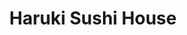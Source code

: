 ---
layout: place
title: "Haruki Sushi House"
permalink: /california/vacaville/haruki-sushi-house.html
stateAbbr: CA
stateName: California
cityName: Vacaville
place_id: ChIJxSO_et8XhYARkutMG4xPdAE
photos:
  - name: >-
      places/ChIJxSO_et8XhYARkutMG4xPdAE/photos/AeeoHcJ0M_dKv51LNWyRYKOSNEBEdKWJqLwllVpHXZ385XkVnJ2foyXhg6kd6BXemZGocdXYB5v45TILKXqmrAtJxqCwLDPAlEYUiZIdglEx2DiYF2H0nQ6XFcgs_xRSdhOff8vRMWAP07u1qbtQ7h8nbXrA2K5Ql2Yh40mOp6fstPYpUAFXmBGCjZC8le3h-WWs5eyJPNVHE3sTUXgbEh0dKnY_k8r8feoIuLlTKlTIdJ9AXwzD73VWjlersY2B18kQ9Kg4pxvd9H0wDmUWZx6-NllDcSUYJdomWx0zls6I-kLlsg
    widthPx: 4032
    heightPx: 3024
    authorAttributions:
      - displayName: Haruki Sushi House
        uri: https://maps.google.com/maps/contrib/104560454761893580073
        photoUri: >-
          https://lh3.googleusercontent.com/a/ACg8ocJEBXt7du3m26andQ85s4xND5QCdTgYUW_BQnFHp_qE6Zu1PbE=s100-p-k-no-mo
    flagContentUri: >-
      https://www.google.com/local/imagery/report/?cb_client=maps_api_places.places_api&image_key=!1e10!2sAF1QipPa3WWk7H0u95KmrJdxh0CHbZMmbFdXpL8IQaFp&hl=en-US
    googleMapsUri: >-
      https://www.google.com/maps/place//data=!3m4!1e2!3m2!1sAF1QipPa3WWk7H0u95KmrJdxh0CHbZMmbFdXpL8IQaFp!2e10!4m2!3m1!1s0x808517df7abf23c5:0x1744f8c1b4ceb92
  - name: >-
      places/ChIJxSO_et8XhYARkutMG4xPdAE/photos/AeeoHcJlRLvIWVvNMlVFVALZTJWLDDBTLge1AlncG6Ii56S1uNc2pgtn3DFhGAeOFcZBq-uS88fLx31fDMd6Df8AygyGF5Gze-03uKHR8ZDXDwqUEzRY2NLRcfY8Q9W_Zu-2nbIQ3-GejgiYMO9Qc1h_5gNEn8fPGdy7JdjNXYS_SN56hc7YZRD5iHhBsvb1BDwNUAu0k38IULCnYx4ZRV5rMHoG2_8dzrpbL7P8JhNIEY9eZWX00V-F_lmeGoHijdAOg1PslHZaIReG3T0NdR-ZMkRmKiFzCyYLhGBTadJcgYVnDg
    widthPx: 4030
    heightPx: 1983
    authorAttributions:
      - displayName: Haruki Sushi House
        uri: https://maps.google.com/maps/contrib/104560454761893580073
        photoUri: >-
          https://lh3.googleusercontent.com/a/ACg8ocJEBXt7du3m26andQ85s4xND5QCdTgYUW_BQnFHp_qE6Zu1PbE=s100-p-k-no-mo
    flagContentUri: >-
      https://www.google.com/local/imagery/report/?cb_client=maps_api_places.places_api&image_key=!1e10!2sAF1QipMHVS5WNRL2XbEALmijvm29YDVoFaRc62rdcOgC&hl=en-US
    googleMapsUri: >-
      https://www.google.com/maps/place//data=!3m4!1e2!3m2!1sAF1QipMHVS5WNRL2XbEALmijvm29YDVoFaRc62rdcOgC!2e10!4m2!3m1!1s0x808517df7abf23c5:0x1744f8c1b4ceb92
  - name: >-
      places/ChIJxSO_et8XhYARkutMG4xPdAE/photos/AeeoHcLxIxpDmepWM6cw3Kgx7s0T-DlqO8OfSNZYF4wptd6bJerimkP9JjhTx0m7Z7MrWnO6Tok_s5WhdGPz0_DRs9UMnHlvkeyr3j90RLcSLUwiLjhE2Z4O_UidHRrM4z_K9vs6AYhYK5jz79Nl4H8l_ROYZj0aogekz00A8wyXfc1Z3O0eBxp9OV4yOkDyLaOxgPNnPRAsZ090vHgo1ZdbAEZmfCMTr2seB1y_rwSN14O1TXj8KMUEKUEii4IEdlRiWOlq_eQTkca3LpU2u1vPegwSDBSh-n6vDbEpYPKwNvyEew
    widthPx: 3024
    heightPx: 4032
    authorAttributions:
      - displayName: Haruki Sushi House
        uri: https://maps.google.com/maps/contrib/104560454761893580073
        photoUri: >-
          https://lh3.googleusercontent.com/a/ACg8ocJEBXt7du3m26andQ85s4xND5QCdTgYUW_BQnFHp_qE6Zu1PbE=s100-p-k-no-mo
    flagContentUri: >-
      https://www.google.com/local/imagery/report/?cb_client=maps_api_places.places_api&image_key=!1e10!2sAF1QipOW_h9sxWq7RINlwXV179u_2WS50Q_2EwowhJMX&hl=en-US
    googleMapsUri: >-
      https://www.google.com/maps/place//data=!3m4!1e2!3m2!1sAF1QipOW_h9sxWq7RINlwXV179u_2WS50Q_2EwowhJMX!2e10!4m2!3m1!1s0x808517df7abf23c5:0x1744f8c1b4ceb92
  - name: >-
      places/ChIJxSO_et8XhYARkutMG4xPdAE/photos/AeeoHcIDSm8kTAdCrp59o0kBgxlOWE1HAgZgtI_dccWJOQYUAAS9bSrg7SrPiWu_u9IFtrDfmrG_9o480gOynHTAxHw8qXbUM4gCp5LLY03oeyiIubt3_K9eFBkGYH-YvpOsFFrW4UHVo4WPwdyNVVitunsx-mqMLvPUtlUuK8yWTs0nJ8RxKKFce3u_XLA2KO8ZSXP5cjAAE0l77Okg-kI9-_TveMcrjgk_zbRy21yZl1G_67nJA6E-_mltTd5CoZ-SIat2VlmqwQxXiSvMvgoQ4U1RmOmX2x7hjhXoy6BcKOkFarVMJsxuaWgxQ1hzRK88dhX0ccBB9cWMi7nPZAwh0z_pvjiiqX3bOgPw8-8vHj-_mPVqeBBVmYPIeaVXXKkGb1OmHGd3X304mgLD6nEB0mZJg8YRu9PNtMuJwuilMeA
    widthPx: 4000
    heightPx: 2252
    authorAttributions:
      - displayName: Arian Bn
        uri: https://maps.google.com/maps/contrib/117357253831811148183
        photoUri: >-
          https://lh3.googleusercontent.com/a-/ALV-UjUcVLv2O7ItDp9VDSIReYerzWqtxIfh-fss9P1mb6en0J2UNVfoVw=s100-p-k-no-mo
    flagContentUri: >-
      https://www.google.com/local/imagery/report/?cb_client=maps_api_places.places_api&image_key=!1e10!2sCIHM0ogKEICAgIDLsIX9dQ&hl=en-US
    googleMapsUri: >-
      https://www.google.com/maps/place//data=!3m4!1e2!3m2!1sCIHM0ogKEICAgIDLsIX9dQ!2e10!4m2!3m1!1s0x808517df7abf23c5:0x1744f8c1b4ceb92
  - name: >-
      places/ChIJxSO_et8XhYARkutMG4xPdAE/photos/AeeoHcLKWIlWd8L6BA6fDNKbAa0QokbVFZjks8pd_9vGUYLRN_6ipGAX3OjBCISHTw0S15WjG2Fk6mKkjAe_Na1l4sJgKjv9hNvRpS-M89Fd79qnQczCEmKlP_GCCdzvap40dub3bn58xnK7vM2ur53hi-z6hguUeJXXhDKoqhi3D3l5UvhMd8T4ZL0MHWmXxtjQAvBEXUOs0LOhaUq7_JA3Cej4p_kzd8ehG2sPCGh9earbbVP8V1aKhLyddw9gVHqoeZMVe6s-dx5u084g9KUJLUh9AY4pnWKJV7yi1aaT1w6cAQ
    widthPx: 3022
    heightPx: 3498
    authorAttributions:
      - displayName: Haruki Sushi House
        uri: https://maps.google.com/maps/contrib/104560454761893580073
        photoUri: >-
          https://lh3.googleusercontent.com/a/ACg8ocJEBXt7du3m26andQ85s4xND5QCdTgYUW_BQnFHp_qE6Zu1PbE=s100-p-k-no-mo
    flagContentUri: >-
      https://www.google.com/local/imagery/report/?cb_client=maps_api_places.places_api&image_key=!1e10!2sAF1QipMdBg06LcswvWCVY-PuwfC9ew8gqm5IR8WbouOQ&hl=en-US
    googleMapsUri: >-
      https://www.google.com/maps/place//data=!3m4!1e2!3m2!1sAF1QipMdBg06LcswvWCVY-PuwfC9ew8gqm5IR8WbouOQ!2e10!4m2!3m1!1s0x808517df7abf23c5:0x1744f8c1b4ceb92
  - name: >-
      places/ChIJxSO_et8XhYARkutMG4xPdAE/photos/AeeoHcLmxmFS5TWm1RGRyZGlBhM2nrCBej95FhN8HRqy2PWA9BPF5LeEuXKUDuoAh6lU0kzEvecA3VoDMy4qWlG52IDnxESBu42H5I1VH0XA9IWm-4gdMgcxaEmLkJ6XK-mjOUQY_59IdY5J20CIVGkDlQRr-45JZ7ro_OGVRb32cldrhtQq9d1BvheUaahL3q0jcf0TPSAFqjcCfCTvAtwXD90nd-btNk5ATAFXiKynclE8ETCrLgqatfgwZSBHOOSaIl3VGekrW654aQYwfLPZFBTusB8mENoJ1NyWjFnzYdLjXg
    widthPx: 4032
    heightPx: 3024
    authorAttributions:
      - displayName: Haruki Sushi House
        uri: https://maps.google.com/maps/contrib/104560454761893580073
        photoUri: >-
          https://lh3.googleusercontent.com/a/ACg8ocJEBXt7du3m26andQ85s4xND5QCdTgYUW_BQnFHp_qE6Zu1PbE=s100-p-k-no-mo
    flagContentUri: >-
      https://www.google.com/local/imagery/report/?cb_client=maps_api_places.places_api&image_key=!1e10!2sAF1QipMSPw6QKhb1hLESPgMdc0gV5DLQ2_xCOfZnFova&hl=en-US
    googleMapsUri: >-
      https://www.google.com/maps/place//data=!3m4!1e2!3m2!1sAF1QipMSPw6QKhb1hLESPgMdc0gV5DLQ2_xCOfZnFova!2e10!4m2!3m1!1s0x808517df7abf23c5:0x1744f8c1b4ceb92
  - name: >-
      places/ChIJxSO_et8XhYARkutMG4xPdAE/photos/AeeoHcJNvNUX0fFicWs2HYHeBPXE1FXMkoE49e-3vABBO51jJVFFtCy0tyUxlWT0iS2827L2hsaMrFft0gHavGqnsAzrqs3bHPt-xX-syQ4CpeXVem_2ABbrqTlMuL62qcykuFbAtsN_pE5dR18SwkiiALUT-UsyU3L6uqx59kAYDR_ksUSJChPTEXBKyRyLmmt5HhVKWca3J6ccCEuCiG7SJ5ByXaoxXofq1zbE0LwCMr6HkdxJGm9a6lIBqsRwAIOHTzkXrgKGw-1lV4610ECHqrOG7yPloB3zGayacamw_3zrKg
    widthPx: 3024
    heightPx: 4032
    authorAttributions:
      - displayName: Haruki Sushi House
        uri: https://maps.google.com/maps/contrib/104560454761893580073
        photoUri: >-
          https://lh3.googleusercontent.com/a/ACg8ocJEBXt7du3m26andQ85s4xND5QCdTgYUW_BQnFHp_qE6Zu1PbE=s100-p-k-no-mo
    flagContentUri: >-
      https://www.google.com/local/imagery/report/?cb_client=maps_api_places.places_api&image_key=!1e10!2sAF1QipPehCHgViGuCGQD3wV6F5ayD4Mi35-9o-WNsCOo&hl=en-US
    googleMapsUri: >-
      https://www.google.com/maps/place//data=!3m4!1e2!3m2!1sAF1QipPehCHgViGuCGQD3wV6F5ayD4Mi35-9o-WNsCOo!2e10!4m2!3m1!1s0x808517df7abf23c5:0x1744f8c1b4ceb92
  - name: >-
      places/ChIJxSO_et8XhYARkutMG4xPdAE/photos/AeeoHcLxGbPrS5HvWRHNmRMBhKnQUjV5XU3Hl0qEvYamDXNq-PV_usC88U8uQ5RG95bHei5fxJR1xYPgPo_unWvjtTJGmE8EKRCFg7ns0qbyZTiRe8l3_BPXW5GPtzAblTbqKPdHnMLh5Qd-JzyeyLS_2uX1bu-yCWv6Kh0JQEDEX-IrZOZN8V_TzVdGa3LTaTh4VnXxp5vVmUD-3TFmOiFgaHv2Yp8f3GeLLL1HhZXATIya8tk47e5iuNQIkIx-4Gm8Jppr7ogtBbGzAnwdSOCTsz3sBxXDX3QPju5SGpXJrQWxRwbjULSJfnGPfQLtePi0J8Zo7amAe0kVUds584XjIrAGmyEBpU6rAkFld71F4iTges0K4L8NzCEExNp_AouAj_uc_onZxsdoHRTeni0B0jXo-mSzEfurBgxi642XUsM
    widthPx: 3072
    heightPx: 4080
    authorAttributions:
      - displayName: Theresa Macias
        uri: https://maps.google.com/maps/contrib/117867600817154682125
        photoUri: >-
          https://lh3.googleusercontent.com/a-/ALV-UjX2NFvvS80Y5MVpIP5ySfCe62csDCQz_VQASCLh2_goM-uaIVD3nQ=s100-p-k-no-mo
    flagContentUri: >-
      https://www.google.com/local/imagery/report/?cb_client=maps_api_places.places_api&image_key=!1e10!2sCIHM0ogKEICAgIDz_PHHPQ&hl=en-US
    googleMapsUri: >-
      https://www.google.com/maps/place//data=!3m4!1e2!3m2!1sCIHM0ogKEICAgIDz_PHHPQ!2e10!4m2!3m1!1s0x808517df7abf23c5:0x1744f8c1b4ceb92
  - name: >-
      places/ChIJxSO_et8XhYARkutMG4xPdAE/photos/AeeoHcKNCt7bkF037gUQIaxRQUrTUIzBG1kMVELeZlxXwGI17syQnuiJFXb9LACmy9YODcXSSiPJOnaHh0yqDrpHS261WZWJ7xWM1i-G2lYUd3uCB8JmlEqDzTbODqDCrZ6PvVT-6H9UPptBYvKoo6SBBTwKmrVBusocmAjAzxaHdo8IKPmKWtUbLFHBUhr1QhvgnPsQauJNlTQWv9LTUBGnkNN89ikQM4GnPNW7GpGV5XObPH5up89SBrOziEnySZ8EB94lK7BGqFV25pPbJk2m8v7G_aYha--4KJM4gCsiNeBgahR2Nq2hkt87j4SLGPDz2Kr3iRJZdCKvLPS17u5yYRrcsaNqYLSDqT4aqEuakJZxYrUBx0QOsJe-7MWQBc9u2sF3bgWhvUNUNCQpTszN3v3Wb2ZW-RENrziKuHblnU-Rr3bc
    widthPx: 2571
    heightPx: 1953
    authorAttributions:
      - displayName: Raymond Torres
        uri: https://maps.google.com/maps/contrib/104411339283355543181
        photoUri: >-
          https://lh3.googleusercontent.com/a/ACg8ocKd7_NieF7pqQyOdryOGaZsZngw7UAsTlDOXdneTGr19Hj7dU4=s100-p-k-no-mo
    flagContentUri: >-
      https://www.google.com/local/imagery/report/?cb_client=maps_api_places.places_api&image_key=!1e10!2sCIHM0ogKEICAgIDZvbKTwwE&hl=en-US
    googleMapsUri: >-
      https://www.google.com/maps/place//data=!3m4!1e2!3m2!1sCIHM0ogKEICAgIDZvbKTwwE!2e10!4m2!3m1!1s0x808517df7abf23c5:0x1744f8c1b4ceb92
  - name: >-
      places/ChIJxSO_et8XhYARkutMG4xPdAE/photos/AeeoHcLJvYfj_wBifaM4cBPX0Vf5dEvNzjH2qNh5KB8SBo8nO59vbGAn1Pth75CNxHoFlW0Tr4aWg1l-3XdUa6NgWMV820Wolsc7mDpZqUnAVupougvocvattXsodjSzzekBcERVNPNOekV6dv7uaWI5o5WD3TtEPvVX9e2mY3qzuQNNS31DIGNavSHfxl6_3DU3tyDdgnBLXdbCKG-pOpzzhNWoS3dwiccyjGgzpIjdLuc3mjitcrQdvw7JHE2zdnyceBHK9Xs7b7ffTHuxsmrFQFK2oRZbMt4SwCZsnqMfBO-U8APfCWSw4io3-trv61dGM4mpsckUR-oT_xFagSze5JVfbmWjAJR0zbd9OLVdRJYzZCRrpD0QZag3aArOdLJEzqD7S4MPpk87QbWIM509Fmw1jmRskNQ9yqRl-Pbl0o0dVQ
    widthPx: 4080
    heightPx: 3072
    authorAttributions:
      - displayName: Theresa Macias
        uri: https://maps.google.com/maps/contrib/117867600817154682125
        photoUri: >-
          https://lh3.googleusercontent.com/a-/ALV-UjX2NFvvS80Y5MVpIP5ySfCe62csDCQz_VQASCLh2_goM-uaIVD3nQ=s100-p-k-no-mo
    flagContentUri: >-
      https://www.google.com/local/imagery/report/?cb_client=maps_api_places.places_api&image_key=!1e10!2sCIHM0ogKEICAgIDz_PG1BA&hl=en-US
    googleMapsUri: >-
      https://www.google.com/maps/place//data=!3m4!1e2!3m2!1sCIHM0ogKEICAgIDz_PG1BA!2e10!4m2!3m1!1s0x808517df7abf23c5:0x1744f8c1b4ceb92
address: 1041 Alamo Dr, Vacaville, CA 95687, USA
street: 1041 Alamo Dr
city: Vacaville
state: CA
zip: '95687'
country: USA
neighborhood: null
latitude: '38.343405'
longitude: '-121.994984'
accessibility_options:
  wheelchairAccessibleParking: true
  wheelchairAccessibleEntrance: true
  wheelchairAccessibleRestroom: true
  wheelchairAccessibleSeating: true
business_status: OPERATIONAL
name: Haruki Sushi House
google_maps_links:
  directionsUri: >-
    https://www.google.com/maps/dir//''/data=!4m7!4m6!1m1!4e2!1m2!1m1!1s0x808517df7abf23c5:0x1744f8c1b4ceb92!3e0
  placeUri: https://maps.google.com/?cid=104796154508405650
  writeAReviewUri: >-
    https://www.google.com/maps/place//data=!4m3!3m2!1s0x808517df7abf23c5:0x1744f8c1b4ceb92!12e1
  reviewsUri: >-
    https://www.google.com/maps/place//data=!4m4!3m3!1s0x808517df7abf23c5:0x1744f8c1b4ceb92!9m1!1b1
  photosUri: >-
    https://www.google.com/maps/place//data=!4m3!3m2!1s0x808517df7abf23c5:0x1744f8c1b4ceb92!10e5
primary_type: Japanese Restaurant
opening_hours:
  regular: null
  current: null
secondary_opening_hours:
  regular:
    weekdayDescriptions: null
    type: null
  current:
    weekdayDescriptions: null
    type: null
phone: (707) 514-7414
price_level: PRICE_LEVEL_MODERATE
price_range: $20 &ndash; $30
rating: '4.8'
rating_count: 129
website: http://harukisushihouse.com/
description: null
reviews: null
parking_options: null
payment_options: null
allow_dogs: null
curbside_pickup: null
delivery: null
dine_in: null
good_for_children: null
good_for_groups: null
good_for_sports: null
live_music: null
menu_for_children: null
outdoor_seating: null
reservable: null
restroom: null
serves_beer: null
serves_breakfast: null
serves_brunch: null
serves_cocktails: null
serves_coffee: null
serves_dinner: null
serves_dessert: null
serves_lunch: null
serves_vegetarian_food: null
serves_wine: null
takeout: null

---